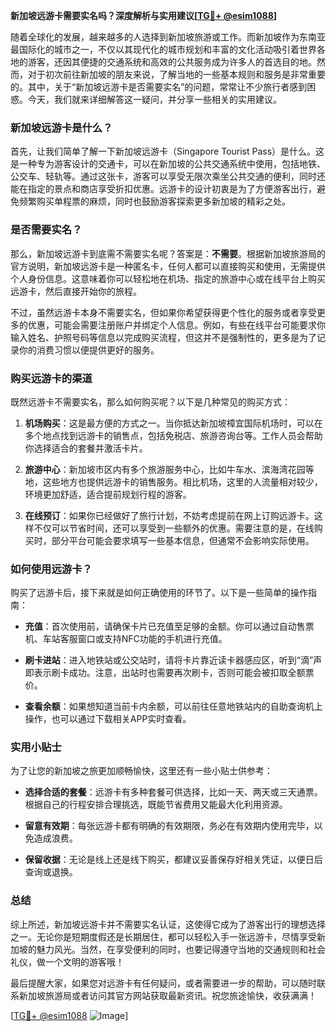 **新加坡远游卡需要实名吗？深度解析与实用建议[[TG💪+ @esim1088](https://t.me/s/esim1088)]**

随着全球化的发展，越来越多的人选择到新加坡旅游或工作。而新加坡作为东南亚最国际化的城市之一，不仅以其现代化的城市规划和丰富的文化活动吸引着世界各地的游客，还因其便捷的交通系统和高效的公共服务成为许多人的首选目的地。然而，对于初次前往新加坡的朋友来说，了解当地的一些基本规则和服务是非常重要的。其中，关于“新加坡远游卡是否需要实名”的问题，常常让不少旅行者感到困惑。今天，我们就来详细解答这一疑问，并分享一些相关的实用建议。

### 新加坡远游卡是什么？

首先，让我们简单了解一下新加坡远游卡（Singapore Tourist Pass）是什么。这是一种专为游客设计的交通卡，可以在新加坡的公共交通系统中使用，包括地铁、公交车、轻轨等。通过这张卡，游客可以享受无限次乘坐公共交通的便利，同时还能在指定的景点和商店享受折扣优惠。远游卡的设计初衷是为了方便游客出行，避免频繁购买单程票的麻烦，同时也鼓励游客探索更多新加坡的精彩之处。

### 是否需要实名？

那么，新加坡远游卡到底需不需要实名呢？答案是：**不需要**。根据新加坡旅游局的官方说明，新加坡远游卡是一种匿名卡，任何人都可以直接购买和使用，无需提供个人身份信息。这意味着你可以轻松地在机场、指定的旅游中心或在线平台上购买远游卡，然后直接开始你的旅程。

不过，虽然远游卡本身不需要实名，但如果你希望获得更个性化的服务或者享受更多的优惠，可能会需要注册账户并绑定个人信息。例如，有些在线平台可能要求你输入姓名、护照号码等信息以完成购买流程，但这并不是强制性的，更多是为了记录你的消费习惯以便提供更好的服务。

### 购买远游卡的渠道

既然远游卡不需要实名，那么如何购买呢？以下是几种常见的购买方式：

1. **机场购买**：这是最方便的方式之一。当你抵达新加坡樟宜国际机场时，可以在多个地点找到远游卡的销售点，包括免税店、旅游咨询台等。工作人员会帮助你选择适合的套餐并激活卡片。

2. **旅游中心**：新加坡市区内有多个旅游服务中心，比如牛车水、滨海湾花园等地，这些地方也提供远游卡的销售服务。相比机场，这里的人流量相对较少，环境更加舒适，适合提前规划行程的游客。

3. **在线预订**：如果你已经做好了旅行计划，不妨考虑提前在网上订购远游卡。这样不仅可以节省时间，还可以享受到一些额外的优惠。需要注意的是，在线购买时，部分平台可能会要求填写一些基本信息，但通常不会影响实际使用。

### 如何使用远游卡？

购买了远游卡后，接下来就是如何正确使用的环节了。以下是一些简单的操作指南：

- **充值**：首次使用前，请确保卡片已充值至足够的金额。你可以通过自动售票机、车站客服窗口或支持NFC功能的手机进行充值。
  
- **刷卡进站**：进入地铁站或公交站时，请将卡片靠近读卡器感应区，听到“滴”声即表示刷卡成功。注意，出站时也需要再次刷卡，否则可能会被扣取全额票价。

- **查看余额**：如果想知道当前卡内余额，可以前往任意地铁站内的自助查询机上操作，也可以通过下载相关APP实时查看。

### 实用小贴士

为了让您的新加坡之旅更加顺畅愉快，这里还有一些小贴士供参考：

- **选择合适的套餐**：远游卡有多种套餐可供选择，比如一天、两天或三天通票。根据自己的行程安排合理挑选，既能节省费用又能最大化利用资源。
  
- **留意有效期**：每张远游卡都有明确的有效期限，务必在有效期内使用完毕，以免造成浪费。

- **保留收据**：无论是线上还是线下购买，都建议妥善保存好相关凭证，以便日后查询或退换。

### 总结

综上所述，新加坡远游卡并不需要实名认证，这使得它成为了游客出行的理想选择之一。无论你是短期度假还是长期居住，都可以轻松入手一张远游卡，尽情享受新加坡的魅力风光。当然，在享受便利的同时，也要记得遵守当地的交通规则和社会礼仪，做一个文明的游客哦！

最后提醒大家，如果您对远游卡有任何疑问，或者需要进一步的帮助，可以随时联系新加坡旅游局或者访问其官方网站获取最新资讯。祝您旅途愉快，收获满满！

[[TG💪+ @esim1088](https://t.me/s/esim1088) ![Image](https://i.postimg.cc/4NQfJmqS/Snipaste-2025-05-13-00-14-12.png)]